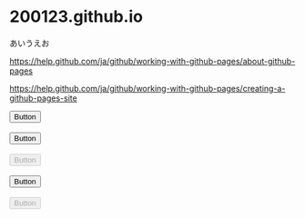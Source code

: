 # 200123.github.io

あいうえお

https://help.github.com/ja/github/working-with-github-pages/about-github-pages

https://help.github.com/ja/github/working-with-github-pages/creating-a-github-pages-site

<!doctype html>
<html>
  <head>
    <!-- Place your kit's code here -->
    <style>
    </style>
    <link rel="stylesheet" href="https://fonts.googleapis.com/icon?family=Material+Icons">
    <link rel="stylesheet" href="https://code.getmdl.io/1.3.0/material.indigo-pink.min.css">
    <script defer src="https://code.getmdl.io/1.3.0/material.min.js"></script>
  </head>
  <body>
    <!-- Accent-colored raised button with ripple -->
    <button class="mdl-button mdl-js-button mdl-button--raised mdl-js-ripple-effect mdl-button--accent">
      Button
    </button>
    <!-- Ready to use Font Awesome. Activate interlock. Dynotherms - connected. Infracells - up. Icons are go! -->
    <br />
    <br />
    <!-- Raised button with ripple -->
    <button class="mdl-button mdl-js-button mdl-button--raised mdl-js-ripple-effect">
      Button
    </button>
    <!-- Ready to use Font Awesome. Activate interlock. Dynotherms - connected. Infracells - up. Icons are go! -->
    <br />
    <br />
    <!-- Raised disabled button -->
    <button class="mdl-button mdl-js-button mdl-button--raised" disabled>
      Button
    </button>
    <!-- Ready to use Font Awesome. Activate interlock. Dynotherms - connected. Infracells - up. Icons are go! -->
    <br />
    <br />
    <!-- Flat button with ripple -->
    <button class="mdl-button mdl-js-button mdl-js-ripple-effect">
      Button
    </button>
    <!-- Ready to use Font Awesome. Activate interlock. Dynotherms - connected. Infracells - up. Icons are go! -->
    <br />
    <br />
    <!-- Disabled flat button -->
    <button class="mdl-button mdl-js-button" disabled>
      Button
    </button>
  </body>
</html>
